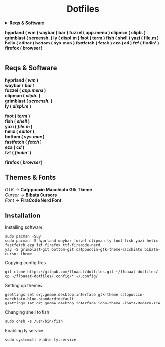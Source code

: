 <h1 align="center">Dotfiles</h1>

<details>
  <summary><b>Reqs & Software</b><summary>
  <p><b>
    hyprland ( wm )
    waybar ( bar )
    fuzzel ( app.menu )
    clipman ( clipb. )
    grimblast ( screensh. )
    ly ( displ.m )
    foot ( term )
    fish ( shell )
    yazi ( file.m )
    helix ( editor )
    bottom ( sys.mon )
    fastfetch ( fetch )
    eza ( cd )
    fzf ( findin' )
    firefox ( browser )
  </b></p>
</details>

## Reqs & Software
**hyprland ( *wm* )**\
**waybar ( *bar* )**\
**fuzzel ( *app.menu* )**\
**clipman ( *clipb.* )**\
**grimblast ( *screensh.* )**\
**ly ( *displ.m* )**

**foot ( *term* )**\
**fish ( *shell* )**\
**yazi ( *file.m* )**\
**helix ( *editor* )**\
**bottom ( *sys.mon* )**\
**fastfetch ( *fetch* )**\
**eza ( *cd* )**\
**fzf ( *findin'* )**

**firefox ( *browser* )**
## Themes & Fonts
*GTK* -> **Catppuccin Macchiato Gtk Theme**\
*Cursor* -> **Bibata Cursors**\
*Font* -> **FiraCode Nerd Font**

## Installation
Installing software
```
sudo pacman -Suy
sudo pacman -S hyprland waybar fuzzel clipman ly foot fish yazi helix fastfetch eza fzf firefox ttf-firacode-nerd
yay -S grimblast-git bottom-git catppuccin-gtk-theme-macchiato bibata-cursor-theme
```
Copying config files
```
git clone https://github.com/floaaat/dotfiles.git ~/floaaat-dotfiles/
cp ~/floaaat-dotfiles/.config/* ~/.config/
```
Setting up themes
```
gsettings set org.gnome.desktop.interface gtk-theme catppuccin-macchiato-blue-standard+default
gsettings set org.gnome.desktop.interface icon-theme Bibata-Modern-Ice
```
Changing shell to fish
```
sudo chsh -s /usr/bin/fish
```
Enabling ly.service
```
sudo systemctl enable ly.service
```
